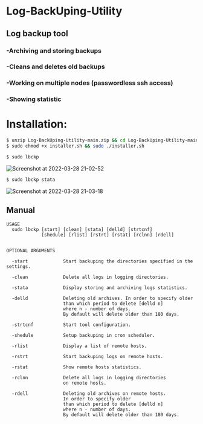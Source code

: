 # Log-BackUping-Utility
## Log backup tool
### -Аrchiving and storing backups
### -Сleans and deletes old backups
### -Working on multiple nodes (passwordless ssh access)
### -Showing statistic

# Installation:
```bash
$ unzip Log-BackUping-Utility-main.zip && cd Log-BackUping-Utility-main
$ sudo chmod +x installer.sh && sudo ./installer.sh
```
```bash
$ sudo lbckp
```

![Screenshot at 2022-03-28 21-02-52](https://user-images.githubusercontent.com/43719011/160384873-3d89b987-8641-4ab1-971d-8e2d141562a4.png)

```bash
$ sudo lbckp stata
```
![Screenshot at 2022-03-28 21-03-18](https://user-images.githubusercontent.com/43719011/160384912-88f9c6ab-04a4-464e-b5af-6d8b0995f207.png)

## Manual
```
USAGE
  sudo lbckp [start] [clean] [stata] [delld] [strtcnf]
             [shedule] [rlist] [rstrt] [rstat] [rclnn] [rdell] 


OPTIONAL ARGUMENTS

  -start             Start backuping the directories specified in the settings.

  -clean             Delete all logs in logging directories.  

  -stata             Display storing and archiving logs statistics. 

  -delld             Deleting old archives. In order to specify older 
                     than which period to delete [delld n] 
                     where n - number of days. 
                     By default will delete older than 180 days.

  -strtcnf           Start tool configuration.

  -shedule           Setup backuping in cron scheduler.

  -rlist             Display a list of remote hosts.

  -rstrt             Start backuping logs on remote hosts.

  -rstat             Show remote hosts statistics.

  -rclnn             Delete all logs in logging directories 
                     on remote hosts.

  -rdell             Deleting old archives on remote hosts. 
                     In order to specify older 
                     than which period to delete [delld n] 
                     where n - number of days. 
                     By default will delete older than 180 days.
```
